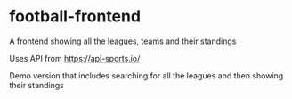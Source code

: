 # football-frontend
A frontend showing all the leagues, teams and their standings

Uses API from https://api-sports.io/

Demo version that includes searching for all the leagues and then showing their standings
